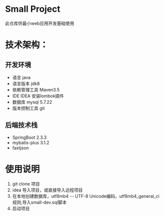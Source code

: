 # Small Project 

此仓库供最小web应用开发基础使用

# 技术架构：

## 开发环境
- 语言 java
- 语言版本 jdk8
- 依赖管理工具 Maven3.5
- IDE IDEA 安装lombok插件
- 数据库 mysql 5.7.22
- 版本控制工具 git

## 后端技术栈
  - SpringBoot 2.3.3
  - mybatis-plus 3.1.2
  - fastjson
  
# 使用说明
1. git clone 项目
2. idea 导入项目，或直接导入远程项目
3. 在本地创建数据库，utf8mb4 -- UTF-8 Unicode编码，utf8mb4_general_ci 规则,导入small-dev.sql脚本
4. 启动项目

